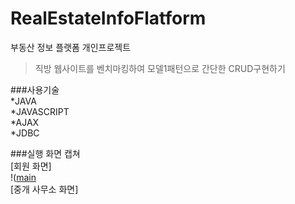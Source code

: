 # RealEstateInfoFlatform
부동산 정보 플랫폼 개인프로젝트
>직방 웹사이트를 벤치마킹하여 모델1패턴으로 간단한 CRUD구현하기

###사용기술   
*JAVA   
*JAVASCRIPT    
*AJAX     
*JDBC     
  
###실행 화면 캡쳐   
  [회원 화면]   
  !([main](.캡쳐/main_search.JPG)        
  [중개 사무소 화면]   
